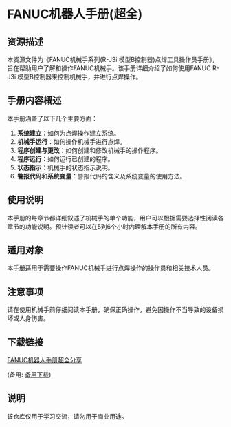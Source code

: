 # FANUC机器人手册(超全)

## 资源描述

本资源文件为《FANUC机械手系列(R-J3i 模型B控制器)点焊工具操作员手册》，旨在帮助用户了解和操作FANUC机械手。该手册详细介绍了如何使用FANUC R-J3i 模型B控制器来控制机械手，并进行点焊操作。

## 手册内容概述

本手册涵盖了以下几个主要方面：

1. **系统建立**：如何为点焊操作建立系统。
2. **机械手运行**：如何操作机械手进行点焊。
3. **程序创建与更改**：如何创建和修改机械手的操作程序。
4. **程序运行**：如何运行已创建的程序。
5. **状态指示**：机械手的状态指示说明。
6. **警报代码和系统变量**：警报代码的含义及系统变量的使用方法。

## 使用说明

本手册的每章节都详细叙述了机械手的单个功能，用户可以根据需要选择性阅读各章节的功能说明。预计读者可以在5到6个小时内理解本手册的所有内容。

## 适用对象

本手册适用于需要操作FANUC机械手进行点焊操作的操作员和相关技术人员。

## 注意事项

请在使用机械手前仔细阅读本手册，确保正确操作，避免因操作不当导致的设备损坏或人身伤害。

## 下载链接
[FANUC机器人手册超全分享](https://pan.quark.cn/s/bf4f4dfd89e5) 

(备用: [备用下载](https://pan.baidu.com/s/1FvZRr4B2PJqD05Co99ATyg?pwd=1234))

## 说明

该仓库仅用于学习交流，请勿用于商业用途。
